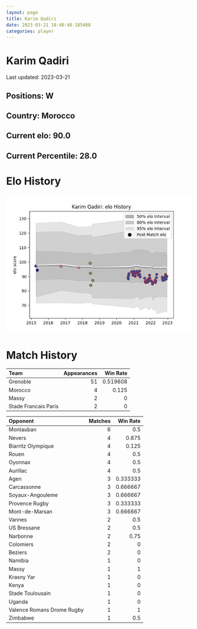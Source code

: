 ```yaml
---  
layout: page  
title: Karim Qadiri  
date: 2023-03-21 18:40:40.185408  
categories: player  
---
```

# Karim Qadiri


Last updated: 2023-03-21
## Positions: W

## Country: Morocco

## Current elo: 90.0

## Current Percentile: 28.0

# Elo History


![elo history](history_KarimQadiri.png)
# Match History


| Team                 |   Appearances |   Win Rate |
|:---------------------|--------------:|-----------:|
| Grenoble             |            51 |   0.519608 |
| Morocco              |             4 |   0.125    |
| Massy                |             2 |   0        |
| Stade Francais Paris |             2 |   0        |

| Opponent                   |   Matches |   Win Rate |
|:---------------------------|----------:|-----------:|
| Montauban                  |         6 |   0.5      |
| Nevers                     |         4 |   0.875    |
| Biarritz Olympique         |         4 |   0.125    |
| Rouen                      |         4 |   0.5      |
| Oyonnax                    |         4 |   0.5      |
| Aurillac                   |         4 |   0.5      |
| Agen                       |         3 |   0.333333 |
| Carcassonne                |         3 |   0.666667 |
| Soyaux-Angouleme           |         3 |   0.666667 |
| Provence Rugby             |         3 |   0.333333 |
| Mont-de-Marsan             |         3 |   0.666667 |
| Vannes                     |         2 |   0.5      |
| US Bressane                |         2 |   0.5      |
| Narbonne                   |         2 |   0.75     |
| Colomiers                  |         2 |   0        |
| Beziers                    |         2 |   0        |
| Namibia                    |         1 |   0        |
| Massy                      |         1 |   1        |
| Krasny Yar                 |         1 |   0        |
| Kenya                      |         1 |   0        |
| Stade Toulousain           |         1 |   0        |
| Uganda                     |         1 |   0        |
| Valence Romans Drome Rugby |         1 |   1        |
| Zimbabwe                   |         1 |   0.5      |